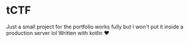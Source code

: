 # tCTF
Just a small project for the portfolio works fully but I won't put it inside a production server lol
Written with kotlin ❤
